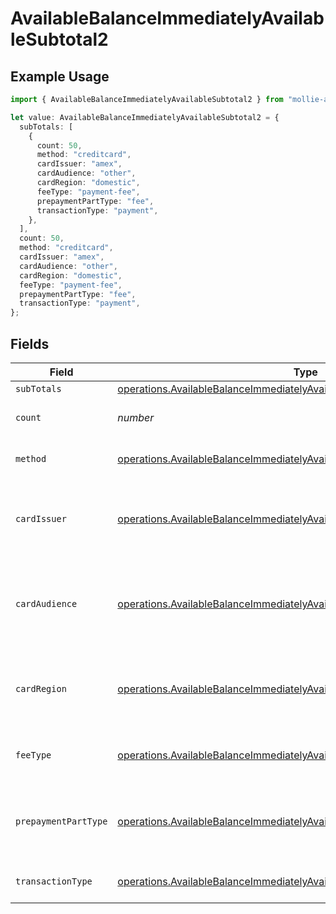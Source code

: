 # AvailableBalanceImmediatelyAvailableSubtotal2

## Example Usage

```typescript
import { AvailableBalanceImmediatelyAvailableSubtotal2 } from "mollie-api-typescript/models/operations";

let value: AvailableBalanceImmediatelyAvailableSubtotal2 = {
  subTotals: [
    {
      count: 50,
      method: "creditcard",
      cardIssuer: "amex",
      cardAudience: "other",
      cardRegion: "domestic",
      feeType: "payment-fee",
      prepaymentPartType: "fee",
      transactionType: "payment",
    },
  ],
  count: 50,
  method: "creditcard",
  cardIssuer: "amex",
  cardAudience: "other",
  cardRegion: "domestic",
  feeType: "payment-fee",
  prepaymentPartType: "fee",
  transactionType: "payment",
};
```

## Fields

| Field                                                                                                                                                                    | Type                                                                                                                                                                     | Required                                                                                                                                                                 | Description                                                                                                                                                              | Example                                                                                                                                                                  |
| ------------------------------------------------------------------------------------------------------------------------------------------------------------------------ | ------------------------------------------------------------------------------------------------------------------------------------------------------------------------ | ------------------------------------------------------------------------------------------------------------------------------------------------------------------------ | ------------------------------------------------------------------------------------------------------------------------------------------------------------------------ | ------------------------------------------------------------------------------------------------------------------------------------------------------------------------ |
| `subTotals`                                                                                                                                                              | [operations.AvailableBalanceImmediatelyAvailableSubTotal1](../../models/operations/availablebalanceimmediatelyavailablesubtotal1.md)[]                                   | :heavy_minus_sign:                                                                                                                                                       | N/A                                                                                                                                                                      |                                                                                                                                                                          |
| `count`                                                                                                                                                                  | *number*                                                                                                                                                                 | :heavy_minus_sign:                                                                                                                                                       | Number of transactions of this type                                                                                                                                      | 50                                                                                                                                                                       |
| `method`                                                                                                                                                                 | [operations.AvailableBalanceImmediatelyAvailableSubtotalMethod2](../../models/operations/availablebalanceimmediatelyavailablesubtotalmethod2.md)                         | :heavy_minus_sign:                                                                                                                                                       | Payment type of the transactions                                                                                                                                         | creditcard                                                                                                                                                               |
| `cardIssuer`                                                                                                                                                             | [operations.AvailableBalanceImmediatelyAvailableSubtotalCardIssuer2](../../models/operations/availablebalanceimmediatelyavailablesubtotalcardissuer2.md)                 | :heavy_minus_sign:                                                                                                                                                       | In case of payments transactions with card, the card issuer will be available                                                                                            | amex                                                                                                                                                                     |
| `cardAudience`                                                                                                                                                           | [operations.AvailableBalanceImmediatelyAvailableSubtotalCardAudience2](../../models/operations/availablebalanceimmediatelyavailablesubtotalcardaudience2.md)             | :heavy_minus_sign:                                                                                                                                                       | In case of payments trnsactions with card, the card audience will be available.                                                                                          | other                                                                                                                                                                    |
| `cardRegion`                                                                                                                                                             | [operations.AvailableBalanceImmediatelyAvailableSubtotalCardRegion2](../../models/operations/availablebalanceimmediatelyavailablesubtotalcardregion2.md)                 | :heavy_minus_sign:                                                                                                                                                       | In case of payments transactions with card, the card region will be available.                                                                                           | domestic                                                                                                                                                                 |
| `feeType`                                                                                                                                                                | [operations.AvailableBalanceImmediatelyAvailableSubtotalFeeType2](../../models/operations/availablebalanceimmediatelyavailablesubtotalfeetype2.md)                       | :heavy_minus_sign:                                                                                                                                                       | Present when the transaction represents a fee.                                                                                                                           | payment-fee                                                                                                                                                              |
| `prepaymentPartType`                                                                                                                                                     | [operations.AvailableBalanceImmediatelyAvailableSubtotalPrepaymentPartType2](../../models/operations/availablebalanceimmediatelyavailablesubtotalprepaymentparttype2.md) | :heavy_minus_sign:                                                                                                                                                       | Prepayment part: fee itself, reimbursement, discount, VAT or rounding compensation.                                                                                      | fee                                                                                                                                                                      |
| `transactionType`                                                                                                                                                        | [operations.AvailableBalanceImmediatelyAvailableSubtotalTransactionType2](../../models/operations/availablebalanceimmediatelyavailablesubtotaltransactiontype2.md)       | :heavy_minus_sign:                                                                                                                                                       | Represents the transaction type                                                                                                                                          | payment                                                                                                                                                                  |